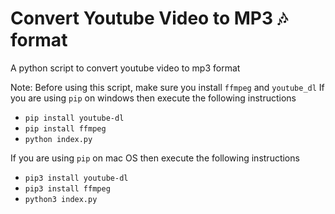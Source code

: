 # Convert Youtube Video to MP3 🎶 format

A python script to convert youtube video to mp3 format

Note: Before using this script, make sure you install ``` ffmpeg ``` and ``` youtube_dl ```
If you are using ``` pip ```  on windows then execute the following instructions

- ``` pip install youtube-dl ```
- ``` pip install ffmpeg ```
- ``` python index.py ```

If you are using ``` pip ```  on mac OS then execute the following instructions

- ``` pip3 install youtube-dl ```
- ``` pip3 install ffmpeg ```
- ``` python3 index.py ```
